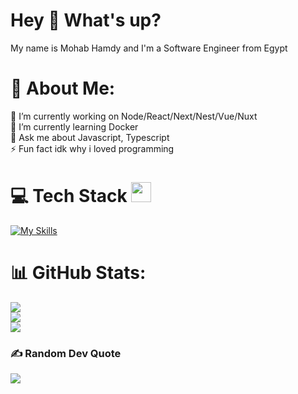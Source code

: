 <h1>Hey 👋 What's up?</h1>
<p align="left">My name is Mohab Hamdy and I'm a Software Engineer from Egypt</p>

###

# 💫 About Me:
🔭 I’m currently working on Node/React/Next/Nest/Vue/Nuxt<br>🌱 I’m currently learning Docker<br>💬 Ask me about Javascript, Typescript<br>⚡ Fun fact idk why i loved programming


# 💻 Tech Stack <img src="https://camo.githubusercontent.com/94b33bd991f6c3135af747bdf27361be43e797c0fce678b62ed5aef57e9d8bd7/68747470733a2f2f6d65646961322e67697068792e636f6d2f6d656469612f51737347456d706b79454f684243623765312f67697068792e6769663f6369643d656366303565343761306e336769316266716e74716d6f62386739616964316f796a327772336473336d67373030626c267269643d67697068792e676966" width="32" />
[![My Skills](https://skillicons.dev/icons?i=html,css,sass,bootstrap,tailwind,javascript,typescript,react,vue,next,nuxt,nodejs,express,deno,nestjs,postgres,mysql,sqlite,mongodb,prisma,postman,docker,vercel,linux&perline=8)](https://skillicons.dev)

# 📊 GitHub Stats:
![](https://github-readme-stats.vercel.app/api?username=mohabhg0&theme=react&hide_border=true&include_all_commits=false&count_private=false)<br/>
![](https://github-readme-streak-stats.herokuapp.com/?user=mohabhg0&theme=react&hide_border=true)<br/>
![](https://github-readme-stats.vercel.app/api/top-langs/?username=mohabhg0&theme=react&hide_border=true&include_all_commits=false&count_private=false&layout=compact)

### ✍️ Random Dev Quote
![](https://quotes-github-readme.vercel.app/api?type=horizontal&theme=light)
